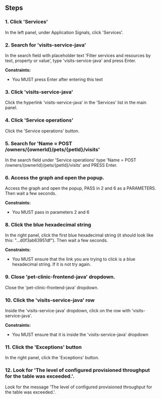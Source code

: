 ## Steps

### 1. Click 'Services'

In the left panel, under Application Signals, click 'Services'.

### 2. Search for 'visits-service-java'

In the search field with placeholder text 'Filter services and resources by text, property or value', type 'visits-service-java' and press Enter.

**Constraints:**
- You MUST press Enter after entering this text

### 3. Click 'visits-service-java'

Click the hyperlink 'visits-service-java' in the 'Services' list in the main panel.

### 4. Click 'Service operations'

Click the 'Service operations' button.

### 5. Search for 'Name = POST /owners/{ownerId}/pets/{petId}/visits'

In the search field under 'Service operations' type 'Name = POST /owners/{ownerId}/pets/{petId}/visits' and PRESS Enter.

### 6. Access the graph and open the popup.

Access the graph and open the popup, PASS in 2 and 6 as a PARAMETERS. Then wait a few seconds.

**Constraints:**
- You MUST pass in parameters 2 and 6

### 8. Click the blue hexadecimal string

In the right panel, click the first blue hexadecimal string (it should look like this: "...d0f3ab63951df"). Then wait a few seconds.

**Constraints:**
- You MUST ensure that the link you are trying to click is a blue hexadecimal string. If it is not try again.

### 9. Close 'pet-clinic-frontend-java' dropdown.

Close the 'pet-clinic-frontend-java' dropdown.

### 10. Click the 'visits-service-java' row
Inside the 'visits-service-java' dropdown, click on the row with 'visits-service-java'. 

**Constraints:**
- You MUST ensure that it is inside the 'visits-service-java' dropdown

### 11. Click the 'Exceptions' button

In the right panel, click the 'Exceptions' button.

### 12. Look for 'The level of configured provisioned throughput for the table was exceeded.'.

Look for the message 'The level of configured provisioned throughput for the table was exceeded.'.